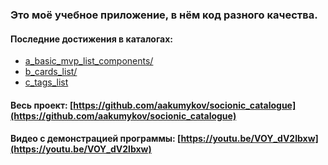 ### Это моё учебное приложение, в нём код разного качества.
#### Последние достижения в каталогах:
* [a_basic_mvp_list_components/](https://github.com/aakumykov/socionic_catalogue/tree/development/app/src/main/java/ru/aakumykov/me/sociocat/a_basic_mvp_list_components)
* [b_cards_list/](https://github.com/aakumykov/socionic_catalogue/tree/development/app/src/main/java/ru/aakumykov/me/sociocat/b_cards_list)
* [c_tags_list](https://github.com/aakumykov/socionic_catalogue/tree/development/app/src/main/java/ru/aakumykov/me/sociocat/c_tags_list)


#### Весь проект: [https://github.com/aakumykov/socionic_catalogue](https://github.com/aakumykov/socionic_catalogue)

#### Видео с демонстрацией программы: [https://youtu.be/VOY_dV2lbxw](https://youtu.be/VOY_dV2lbxw)

